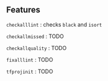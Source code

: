 ## Features
`checkalllint` : checks `black` and `isort`

`checkallmissed` : TODO

`checkallquality` : TODO

`fixalllint` : TODO

`tfprojinit` : TODO
